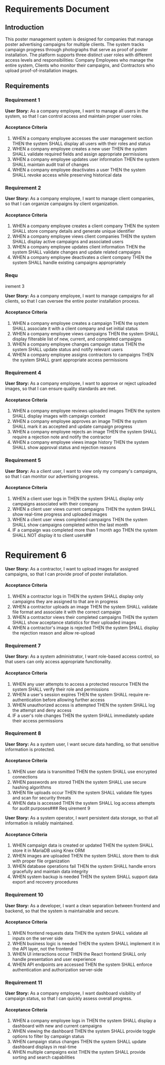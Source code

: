 # Requirements Document

## Introduction

This poster management system is designed for companies that manage poster advertising campaigns for multiple clients. The system tracks campaign progress through photographs that serve as proof of poster installation. The platform supports three distinct user roles with different access levels and responsibilities: Company Employees who manage the entire system, Clients who monitor their campaigns, and Contractors who upload proof-of-installation images.

## Requirements

### Requirement 1

**User Story:** As a company employee, I want to manage all users in the system, so that I can control access and maintain proper user roles.

#### Acceptance Criteria

1. WHEN a company employee accesses the user management section THEN the system SHALL display all users with their roles and status
2. WHEN a company employee creates a new user THEN the system SHALL validate required fields and assign appropriate permissions
3. WHEN a company employee updates user information THEN the system SHALL maintain audit trail of changes
4. WHEN a company employee deactivates a user THEN the system SHALL revoke access while preserving historical data

### Requirement 2

**User Story:** As a company employee, I want to manage client companies, so that I can organize campaigns by client organization.

#### Acceptance Criteria

1. WHEN a company employee creates a client company THEN the system SHALL store company details and generate unique identifier
2. WHEN a company employee views client companies THEN the system SHALL display active campaigns and associated users
3. WHEN a company employee updates client information THEN the system SHALL validate changes and update related campaigns
4. WHEN a company employee deactivates a client company THEN the system SHALL handle existing campaigns appropriately
### Requ
irement 3

**User Story:** As a company employee, I want to manage campaigns for all clients, so that I can oversee the entire poster installation process.

#### Acceptance Criteria

1. WHEN a company employee creates a campaign THEN the system SHALL associate it with a client company and set initial status
2. WHEN a company employee views campaigns THEN the system SHALL display filterable list of new, current, and completed campaigns
3. WHEN a company employee changes campaign status THEN the system SHALL update status and notify relevant users
4. WHEN a company employee assigns contractors to campaigns THEN the system SHALL grant appropriate access permissions

### Requirement 4

**User Story:** As a company employee, I want to approve or reject uploaded images, so that I can ensure quality standards are met.

#### Acceptance Criteria

1. WHEN a company employee reviews uploaded images THEN the system SHALL display images with campaign context
2. WHEN a company employee approves an image THEN the system SHALL mark it as accepted and update campaign progress
3. WHEN a company employee rejects an image THEN the system SHALL require a rejection note and notify the contractor
4. WHEN a company employee views image history THEN the system SHALL show approval status and rejection reasons

### Requirement 5

**User Story:** As a client user, I want to view only my company's campaigns, so that I can monitor our advertising progress.

#### Acceptance Criteria

1. WHEN a client user logs in THEN the system SHALL display only campaigns associated with their company
2. WHEN a client user views current campaigns THEN the system SHALL show real-time progress and uploaded images
3. WHEN a client user views completed campaigns THEN the system SHALL show campaigns completed within the last month
4. IF a campaign was completed more than 1 month ago THEN the system SHALL NOT display it to client users##
# Requirement 6

**User Story:** As a contractor, I want to upload images for assigned campaigns, so that I can provide proof of poster installation.

#### Acceptance Criteria

1. WHEN a contractor logs in THEN the system SHALL display only campaigns they are assigned to that are in progress
2. WHEN a contractor uploads an image THEN the system SHALL validate file format and associate it with the correct campaign
3. WHEN a contractor views their completed campaigns THEN the system SHALL show acceptance statistics for their uploaded images
4. WHEN a contractor's image is rejected THEN the system SHALL display the rejection reason and allow re-upload

### Requirement 7

**User Story:** As a system administrator, I want role-based access control, so that users can only access appropriate functionality.

#### Acceptance Criteria

1. WHEN any user attempts to access a protected resource THEN the system SHALL verify their role and permissions
2. WHEN a user's session expires THEN the system SHALL require re-authentication before allowing further access
3. WHEN unauthorized access is attempted THEN the system SHALL log the attempt and deny access
4. IF a user's role changes THEN the system SHALL immediately update their access permissions

### Requirement 8

**User Story:** As a system user, I want secure data handling, so that sensitive information is protected.

#### Acceptance Criteria

1. WHEN user data is transmitted THEN the system SHALL use encrypted connections
2. WHEN passwords are stored THEN the system SHALL use secure hashing algorithms
3. WHEN file uploads occur THEN the system SHALL validate file types and scan for security threats
4. WHEN data is accessed THEN the system SHALL log access attempts for audit purposes### Req
uirement 9

**User Story:** As a system operator, I want persistent data storage, so that all information is reliably maintained.

#### Acceptance Criteria

1. WHEN campaign data is created or updated THEN the system SHALL store it in MariaDB using Knex ORM
2. WHEN images are uploaded THEN the system SHALL store them to disk with proper file organization
3. WHEN database operations fail THEN the system SHALL handle errors gracefully and maintain data integrity
4. WHEN system backup is needed THEN the system SHALL support data export and recovery procedures

### Requirement 10

**User Story:** As a developer, I want a clean separation between frontend and backend, so that the system is maintainable and secure.

#### Acceptance Criteria

1. WHEN frontend requests data THEN the system SHALL validate all inputs on the server side
2. WHEN business logic is needed THEN the system SHALL implement it in the API layer, not the frontend
3. WHEN UI interactions occur THEN the React frontend SHALL only handle presentation and user experience
4. WHEN API endpoints are accessed THEN the system SHALL enforce authentication and authorization server-side

### Requirement 11

**User Story:** As a company employee, I want dashboard visibility of campaign status, so that I can quickly assess overall progress.

#### Acceptance Criteria

1. WHEN a company employee logs in THEN the system SHALL display a dashboard with new and current campaigns
2. WHEN viewing the dashboard THEN the system SHALL provide toggle options to filter by campaign status
3. WHEN campaign status changes THEN the system SHALL update dashboard displays in real-time
4. WHEN multiple campaigns exist THEN the system SHALL provide sorting and search capabilities